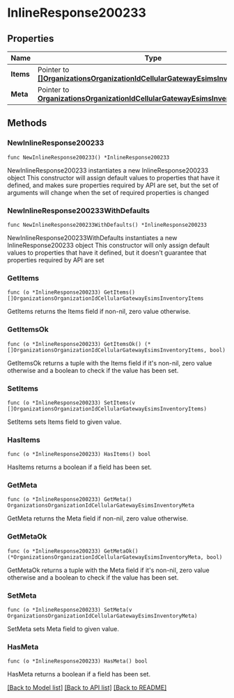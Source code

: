 # InlineResponse200233

## Properties

Name | Type | Description | Notes
------------ | ------------- | ------------- | -------------
**Items** | Pointer to [**[]OrganizationsOrganizationIdCellularGatewayEsimsInventoryItems**](OrganizationsOrganizationIdCellularGatewayEsimsInventoryItems.md) | List of eSIM Devices | [optional] 
**Meta** | Pointer to [**OrganizationsOrganizationIdCellularGatewayEsimsInventoryMeta**](OrganizationsOrganizationIdCellularGatewayEsimsInventoryMeta.md) |  | [optional] 

## Methods

### NewInlineResponse200233

`func NewInlineResponse200233() *InlineResponse200233`

NewInlineResponse200233 instantiates a new InlineResponse200233 object
This constructor will assign default values to properties that have it defined,
and makes sure properties required by API are set, but the set of arguments
will change when the set of required properties is changed

### NewInlineResponse200233WithDefaults

`func NewInlineResponse200233WithDefaults() *InlineResponse200233`

NewInlineResponse200233WithDefaults instantiates a new InlineResponse200233 object
This constructor will only assign default values to properties that have it defined,
but it doesn't guarantee that properties required by API are set

### GetItems

`func (o *InlineResponse200233) GetItems() []OrganizationsOrganizationIdCellularGatewayEsimsInventoryItems`

GetItems returns the Items field if non-nil, zero value otherwise.

### GetItemsOk

`func (o *InlineResponse200233) GetItemsOk() (*[]OrganizationsOrganizationIdCellularGatewayEsimsInventoryItems, bool)`

GetItemsOk returns a tuple with the Items field if it's non-nil, zero value otherwise
and a boolean to check if the value has been set.

### SetItems

`func (o *InlineResponse200233) SetItems(v []OrganizationsOrganizationIdCellularGatewayEsimsInventoryItems)`

SetItems sets Items field to given value.

### HasItems

`func (o *InlineResponse200233) HasItems() bool`

HasItems returns a boolean if a field has been set.

### GetMeta

`func (o *InlineResponse200233) GetMeta() OrganizationsOrganizationIdCellularGatewayEsimsInventoryMeta`

GetMeta returns the Meta field if non-nil, zero value otherwise.

### GetMetaOk

`func (o *InlineResponse200233) GetMetaOk() (*OrganizationsOrganizationIdCellularGatewayEsimsInventoryMeta, bool)`

GetMetaOk returns a tuple with the Meta field if it's non-nil, zero value otherwise
and a boolean to check if the value has been set.

### SetMeta

`func (o *InlineResponse200233) SetMeta(v OrganizationsOrganizationIdCellularGatewayEsimsInventoryMeta)`

SetMeta sets Meta field to given value.

### HasMeta

`func (o *InlineResponse200233) HasMeta() bool`

HasMeta returns a boolean if a field has been set.


[[Back to Model list]](../README.md#documentation-for-models) [[Back to API list]](../README.md#documentation-for-api-endpoints) [[Back to README]](../README.md)


